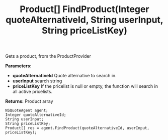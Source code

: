 ﻿---
uid: crmscript_ref_NSQuoteAgent_FindProduct
title: Product[] FindProduct(Integer quoteAlternativeId, String userInput, String priceListKey)
intellisense: NSQuoteAgent.FindProduct
keywords: NSQuoteAgent, FindProduct
so.topic: reference
---

Gets a product, from the ProductProvider

**Parameters:**
 - **quoteAlternativeId** Quote alternative to search in.
 - **userInput** search string
 - **priceListKey** If the pricelist is null or empty, the function will search in all active pricelists.

**Returns:** Product array

```crmscript
NSQuoteAgent agent;
Integer quoteAlternativeId;
String userInput;
String priceListKey;
Product[] res = agent.FindProduct(quoteAlternativeId, userInput, priceListKey);
```

